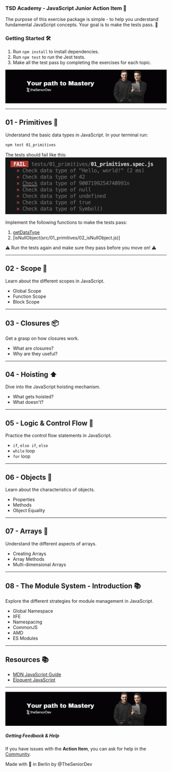 ### TSD Academy - JavaScript Junior Action Item 🚀

The purpose of this exercise package is simple - to help you understand fundamental JavaScript concepts. Your goal is to make the tests pass. 🎯

### Getting Started 🛠️

1. Run `npm install` to install dependencies.
2. Run `npm test` to run the Jest tests.
3. Make all the test pass by completing the exercises for each topic.

![theSeniorDev](/docs/mastery_cover.png)

---

## 01 - Primitives 🎈

Understand the basic data types in JavaScript. In your terminal run:
```bash
npm test 01_primitives
```
The tests should fail like this:
![test-fail](docs/01_primitives_test_pass.png)

Implement the following functions to make the tests pass:
1. [getDataType](src/01_primitives/01_getDataType.js)
2. [isNullObject(src/01_primitives/02_isNullObject.js)]

⚠️ Run the tests again and make sure they pass before you move on! ⚠️ 

---

## 02 - Scope 🌌

Learn about the different scopes in JavaScript.

- Global Scope
- Function Scope
- Block Scope

---

## 03 - Closures 📦

Get a grasp on how closures work.

- What are closures?
- Why are they useful?

---

## 04 - Hoisting ⬆️

Dive into the JavaScript hoisting mechanism.

- What gets hoisted?
- What doesn't?

---

## 05 - Logic & Control Flow 🔄

Practice the control flow statements in JavaScript.

- `if`, `else if`, `else`
- `while` loop
- `for` loop

---

## 06 - Objects 🏢

Learn about the characteristics of objects.

- Properties
- Methods
- Object Equality

---

## 07 - Arrays 🍇

Understand the different aspects of arrays.

- Creating Arrays
- Array Methods
- Multi-dimensional Arrays

---

## 08 - The Module System - Introduction 📚

Explore the different strategies for module management in JavaScript.

- Global Namespace
- IIFE
- Namespacing
- CommonJS
- AMD
- ES Modules

---

## Resources 📚

- [MDN JavaScript Guide](https://developer.mozilla.org/en-US/docs/Web/JavaScript/Guide)
- [Eloquent JavaScript](https://eloquentjavascript.net/)

---

![theSeniorDev](/docs/mastery_cover.png)

##### Getting Feedback & Help
If you have issues with the **Action Item**, you can ask for help in the [Community](https://www.skool.com/devmastery-academy-8041).

Made with 🧡 in Berlin by @TheSeniorDev